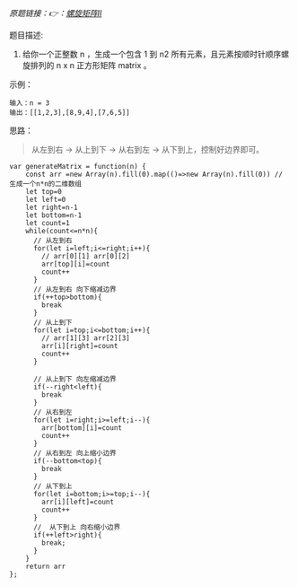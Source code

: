 *原题链接：👉：[螺旋矩阵Ⅱ](https://leetcode-cn.com/problems/spiral-matrix-ii/description/)*

题目描述:

1. 给你一个正整数 n ，生成一个包含 1 到 n2 所有元素，且元素按顺时针顺序螺旋排列的 n x n 正方形矩阵 matrix 。

示例：

```
输入：n = 3
输出：[[1,2,3],[8,9,4],[7,6,5]]
```


思路：

> 从左到右 -> 从上到下 -> 从右到左 -> 从下到上，控制好边界即可。

```
var generateMatrix = function(n) {
    const arr =new Array(n).fill(0).map(()=>new Array(n).fill(0)) // 生成一个n*n的二维数组
    let top=0
    let left=0
    let right=n-1
    let bottom=n-1
    let count=1
    while(count<=n*n){
      // 从左到右
      for(let i=left;i<=right;i++){
        // arr[0][1] arr[0][2]
        arr[top][i]=count
        count++
      }
      // 从左到右 向下缩减边界
      if(++top>bottom){
        break
      }
      // 从上到下
      for(let i=top;i<=bottom;i++){
        // arr[1][3] arr[2][3]
        arr[i][right]=count
        count++
      }

      // 从上到下 向左缩减边界
      if(--right<left){
        break
      }
      // 从右到左
      for(let i=right;i>=left;i--){
        arr[bottom][i]=count
        count++
      }
      // 从右到左 向上缩小边界
      if(--bottom<top){
        break
      }
      // 从下到上
      for(let i=bottom;i>=top;i--){
        arr[i][left]=count
        count++
      }
      //  从下到上 向右缩小边界
      if(++left>right){
        break;
      }
    }
    return arr
};
```